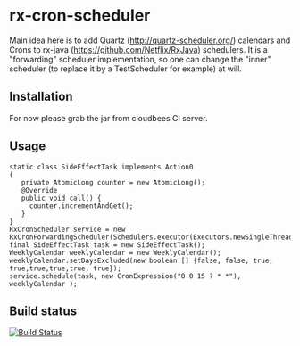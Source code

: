 rx-cron-scheduler
=================

Main idea here is to add Quartz (http://quartz-scheduler.org/)
calendars and Crons to rx-java (https://github.com/Netflix/RxJava)
schedulers. It is a "forwarding" scheduler implementation, so one can
change the "inner" scheduler (to replace it by a TestScheduler for
example) at will.

Installation
------------
For now please grab the jar from cloudbees CI server.

Usage
------------
```
static class SideEffectTask implements Action0
{
   private AtomicLong counter = new AtomicLong();
   @Override
   public void call() {
     counter.incrementAndGet();
   }
}
RxCronScheduler service = new RxCronForwardingScheduler(Schedulers.executor(Executors.newSingleThreadScheduledExecutor()));
final SideEffectTask task = new SideEffectTask();
WeeklyCalendar weeklyCalendar = new WeeklyCalendar();
weeklyCalendar.setDaysExcluded(new boolean [] {false, false, true, true,true,true,true, true});
service.schedule(task, new CronExpression("0 0 15 ? * *"), weeklyCalendar );
```

Build status
------------

[![Build Status](https://svarcheg.ci.cloudbees.com/job/rx-cron-scheduler/badge/icon)](https://svarcheg.ci.cloudbees.com/job/rx-cron-scheduler/badge/icon)

